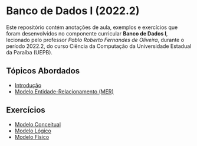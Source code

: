 <h1> Banco de Dados I (2022.2) </h1>
<p>
  Este repositório contém anotações de aula, exemplos e exercícios que foram desenvolvidos no componente curricular <strong> Banco de Dados I</strong>, lecionado pelo professor <em> Pablo Roberto Fernandes de Oliveira</em>, durante o período 2022.2, do curso Ciência da Computação da Universidade Estadual da Paraíba (UEPB).
</p>
<h2> Tópicos Abordados </h2>
<ul>
  <li> <a href = "https://github.com/josec-junior/UEPB/blob/main/BancoDeDadosI_2022.2/Anota%C3%A7%C3%B5es/Introdu%C3%A7%C3%A3o.pdf"> Introdução </a> </li>
  <li> <a href = "https://github.com/josec-junior/UEPB/blob/main/BancoDeDadosI_2022.2/Anota%C3%A7%C3%B5es/Modelo%20Entidade-Relacionamento%20(MER).pdf"> Modelo Entidade-Relacionamento (MER) </a> </li>
</ul>
<h2> Exercícios </h2>
<ul>
  <li> <a href = "https://github.com/josec-junior/UEPB/tree/main/BancoDeDadosI_2022.2/Exercicios/ModeloConceitual/"> Modelo Conceitual </a> </li>
  <li> <a href = "https://github.com/josec-junior/UEPB/tree/main/BancoDeDadosI_2022.2/Exercicios/ModeloL%C3%B3gico/"> Modelo Lógico </a> </li>
  <li> <a href = "https://github.com/josec-junior/UEPB/tree/main/BancoDeDadosI_2022.2/Exercicios/ModeloF%C3%ADsico/"> Modelo Físico </a> </li> 
</ul>
